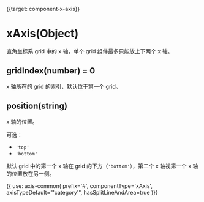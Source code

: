 
{{target: component-x-axis}}

# xAxis(Object)

直角坐标系 grid 中的 x 轴，单个 grid 组件最多只能放上下两个 x 轴。

## gridIndex(number) = 0

x 轴所在的 grid 的索引，默认位于第一个 grid。

## position(string)

x 轴的位置。

可选：
+ `'top'`
+ `'bottom'`

默认 grid 中的第一个 x 轴在 grid 的下方（`'bottom'`），第二个 x 轴视第一个 x 轴的位置放在另一侧。

{{ use: axis-common(
    prefix='#',
    componentType='xAxis',
    axisTypeDefault="'category'",
    hasSplitLineAndArea=true
)}}
